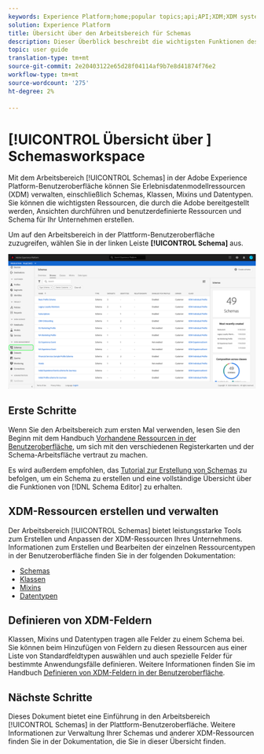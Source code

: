 ```yaml
---
keywords: Experience Platform;home;popular topics;api;API;XDM;XDM system;experience data model;data model;ui;workspace;
solution: Experience Platform
title: Übersicht über den Arbeitsbereich für Schemas
description: Dieser Überblick beschreibt die wichtigsten Funktionen des Schemas Workspace in der Experience Platform.
topic: user guide
translation-type: tm+mt
source-git-commit: 2e20403122e65d28f04114af9b7e8d41874f76e2
workflow-type: tm+mt
source-wordcount: '275'
ht-degree: 2%

---
```



# [!UICONTROL Übersicht über ] Schemasworkspace

Mit dem Arbeitsbereich [!UICONTROL Schemas] in der Adobe Experience Platform-Benutzeroberfläche können Sie Erlebnisdatenmodellressourcen (XDM) verwalten, einschließlich Schemas, Klassen, Mixins und Datentypen. Sie können die wichtigsten Ressourcen, die durch die Adobe bereitgestellt werden, Ansichten durchführen und benutzerdefinierte Ressourcen und Schema für Ihr Unternehmen erstellen.

Um auf den Arbeitsbereich in der Plattform-Benutzeroberfläche zuzugreifen, wählen Sie in der linken Leiste **[!UICONTROL Schema]** aus.

![](../images/ui/overview/schemas-tab.png)

## Erste Schritte

Wenn Sie den Arbeitsbereich zum ersten Mal verwenden, lesen Sie den Beginn mit dem Handbuch [Vorhandene Ressourcen in der Benutzeroberfläche](./explore.md), um sich mit den verschiedenen Registerkarten und der Schema-Arbeitsfläche vertraut zu machen.

Es wird außerdem empfohlen, das [Tutorial zur Erstellung von Schemas](../tutorials/create-schema-ui.md) zu befolgen, um ein Schema zu erstellen und eine vollständige Übersicht über die Funktionen von [!DNL Schema Editor] zu erhalten.

## XDM-Ressourcen erstellen und verwalten

Der Arbeitsbereich [!UICONTROL Schemas] bietet leistungsstarke Tools zum Erstellen und Anpassen der XDM-Ressourcen Ihres Unternehmens. Informationen zum Erstellen und Bearbeiten der einzelnen Ressourcentypen in der Benutzeroberfläche finden Sie in der folgenden Dokumentation:

* [Schemas](./resources/schemas.md)
* [Klassen](./resources/classes.md)
* [Mixins](./resources/mixins.md)
* [Datentypen](./resources/data-types.md)

## Definieren von XDM-Feldern

Klassen, Mixins und Datentypen tragen alle Felder zu einem Schema bei. Sie können beim Hinzufügen von Feldern zu diesen Ressourcen aus einer Liste von Standardfeldtypen auswählen und auch spezielle Felder für bestimmte Anwendungsfälle definieren. Weitere Informationen finden Sie im Handbuch [Definieren von XDM-Feldern in der Benutzeroberfläche](./fields/overview.md).

## Nächste Schritte

Dieses Dokument bietet eine Einführung in den Arbeitsbereich [!UICONTROL Schemas] in der Plattform-Benutzeroberfläche. Weitere Informationen zur Verwaltung Ihrer Schemas und anderer XDM-Ressourcen finden Sie in der Dokumentation, die Sie in dieser Übersicht finden.